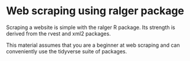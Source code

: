 # Web scraping using ralger package

Scraping a website is simple with the ralger R package. Its strength is derived from the rvest and xml2 packages.

This material assumes that you are a beginner at web scraping and can conveniently use the tidyverse suite of packages.
